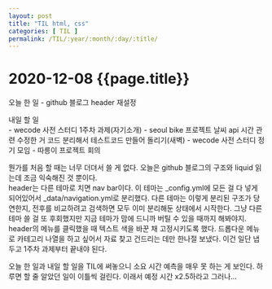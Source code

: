 ```yaml
---
layout: post
title: "TIL html, css"
categories: [ TIL ]
permalink: /TIL/:year/:month/:day/:title/
---
```


# 2020-12-08 {{page.title}}

오늘 한 일 
    - github 블로그 header 재설정

내일 할 일  
    - wecode 사전 스터디 1주차 과제(자기소개)
    - seoul bike 프로젝트 날씨 api 시간 관련 수정한 거 코드 분리해서 테스트코드 만들어 돌리기(새벽) 
    - wecode 사전 스터디 정기 모임
    - 따릉이 프로젝트 회의

뭔가를 처음 할 때는 너무 더뎌서 쓸 게 없다. 오늘은 github 블로그의 구조와 liquid 읽는데 조금 익숙해진 것 뿐이다.  
header는 다른 테마로 치면 nav bar이다. 이 테마는 _config.yml에 모든 걸 다 넣게 되어있어서 _data/navigation.yml로 분리했다. 다른 테마는 이렇게 분리된 구조가 당연한지, 전후를 비교하려고 검색하면 모두 이미 분리해둔 상태에서 시작한다. 그냥 다른 테마 쓸 걸 또 후회했지만 지금 테마가 맘에 드니까 버틸 수 있을 때까지 해봐야지.
header의 메뉴를 클릭했을 때 텍스트 색을 바꾼 채 고정시키도록 했다. 드롭다운 메뉴로 카테고리 나열을 하고 싶어서 자료 찾고 건드리는 데만 한나절 보냈다. 이건 일단 냅두고 1주차 과제부터 끝내야 된다.  

오늘 한 일과 내일 할 일을 TIL에 써놓으니 소요 시간 예측을 매우 못 하는 게 보인다. 하루면 할 줄 알았던 일이 이틀씩 걸린다. 이래서 예정 시간 x2.5하라고 그러나...  
